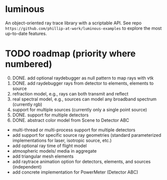 # luminous

An object-oriented ray trace library with a scriptable API. See repo `https://github.com/phillip-at-work/luminous-examples` to explore the most up-to-date features.

# TODO roadmap (priority where numbered)
0) DONE. add optional raydebugger as null pattern to map rays with vtk
1) DONE. add raydebugger rays from detector to elements, elements to source
2) refraction model, e.g., rays can both transmit and reflect
3) real spectral model, e.g., sources can model any broadband spectrum (currently rgb)
4) support for multiple sources (currently only a single point source)
5) DONE. support for multiple detectors
6) DONE. abstract color model from Scene to Detector ABC
- multi-thread or multi-process support for multiple detectors
- add support for specific source ray geometries (standard parameterized implementations for laser, isotropic source, etc.)
- add optional ray time of flight model
- atmospheric models/ media in aggregate
- add triangular mesh elements
- add raytrace animation option for detectors, elements, and sources (independent)
- add concrete implementation for PowerMeter (Detector ABC)
